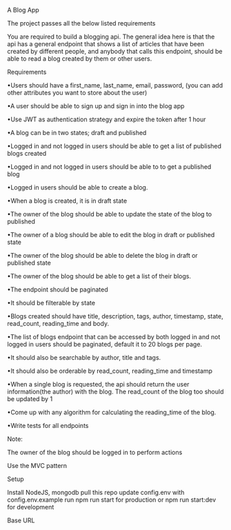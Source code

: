 
A Blog App

The project passes all the below listed requirements

You are required to build a blogging api. The general idea here is that the api has a general endpoint that shows a list of articles that have been created by different people, and anybody that calls this endpoint, should be able to read a blog created by them or other users.

Requirements

•Users should have a first_name, last_name, email, password, 
(you can add other attributes you want to store about the user)

•A user should be able to sign up and sign in into the blog app

•Use JWT as authentication strategy and expire the token after 1 hour

•A blog can be in two states; draft and published

•Logged in and not logged in users should be able to get a list of published blogs created

•Logged in and not logged in users should be able to to get a published blog

•Logged in users should be able to create a blog.


•When a blog is created, it is in draft state

•The owner of the blog should be able to update the state of the blog to published

•The owner of a blog should be able to edit the blog in draft or published state

•The owner of the blog should be able to delete the blog in draft or published state

•The owner of the blog should be able to get a list of their blogs.

•The endpoint should be paginated

•It should be filterable by state

•Blogs created should have title, description, tags, author, timestamp, state, read_count, reading_time and body.

•The list of blogs endpoint that can be accessed by both logged in and not logged in users should be paginated,
default it to 20 blogs per page.

•It should also be searchable by author, title and tags.

•It should also be orderable by read_count, reading_time and timestamp

•When a single blog is requested, the api should return the user information(the author) with the blog. The read_count of the blog too should be updated by 1

•Come up with any algorithm for calculating the reading_time of the blog.

•Write tests for all endpoints

Note:

The owner of the blog should be logged in to perform actions

Use the MVC pattern

Setup

Install NodeJS, mongodb
pull this repo
update config.env with config.env.example
run npm run start for production or npm run start:dev for development

Base URL
